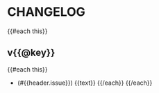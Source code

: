 # CHANGELOG

<!-- generated from cargo-changelog -->

{{#each this}}
## v{{@key}}

{{#each this}}
- (#{{header.issue}}) {{text}}
{{/each}}
{{/each}}
